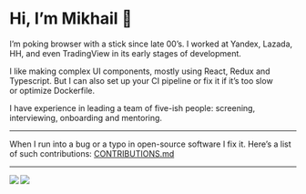 # Hi, I’m Mikhail 👋

I’m poking browser with a stick since late 00’s.
I worked at Yandex, Lazada, HH, and even TradingView in its early stages of development.

I like making complex UI components, mostly using React, Redux and Typescript.
But I can also set up your CI pipeline or fix it if it’s too slow or optimize Dockerfile.

I have experience in leading a team of five-ish people: screening, interviewing, onboarding and mentoring.

***

When I run into a bug or a typo in open-source software I fix it.
Here’s a list of such contributions: [CONTRIBUTIONS.md](./CONTRIBUTIONS.md)

***

<img align=left src="https://github-readme-stats.vercel.app/api?username=ixth&theme=cobalt2&hide_rank=true" />
<img align=left src="https://github-readme-stats.vercel.app/api/top-langs/?username=ixth&theme=cobalt2&layout=compact" />
